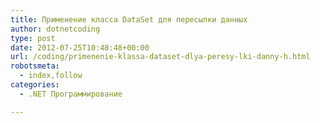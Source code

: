 ```yaml
---
title: Применение класса DataSet для пересылки данных
author: dotnetcoding
type: post
date: 2012-07-25T10:48:48+00:00
url: /coding/primenenie-klassa-dataset-dlya-peresy-lki-danny-h.html
robotsmeta:
  - index,follow
categories:
  - .NET Программирование

---
```

